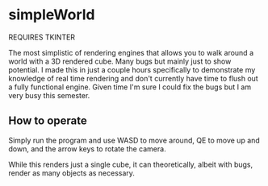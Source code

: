 # simpleWorld
REQUIRES TKINTER

The most simplistic of rendering engines that allows you to walk around a world with a 3D rendered cube.  Many bugs but mainly just to show potential.  I made this in just a couple hours specifically to demonstrate my knowledge of real time rendering and don't currently have time to flush out a fully functional engine.  Given time I'm sure I could fix the bugs but I am very busy this semester.

## How to operate

Simply run the program and use WASD to move around, QE to move up and down, and the arrow keys to rotate the camera.

While this renders just a single cube, it can theoretically, albeit with bugs, render as many objects as necessary.
